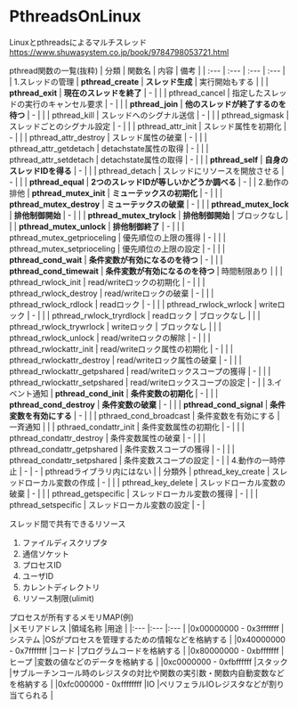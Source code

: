 # PthreadsOnLinux  
Linuxとpthreadsによるマルチスレッド  
https://www.shuwasystem.co.jp/book/9784798053721.html  

pthread関数の一覧(抜粋)
| 分類 | 関数名 | 内容 | 備考 |
| :--- | :--- | :--- | :--- |
| 1.スレッドの管理 | **pthread_create** | **スレッド生成** | 実行開始もする |
| | **pthread_exit** | **現在のスレッドを終了** | - |
| | pthread_cancel | 指定したスレッドの実行のキャンセル要求 | - |
| | **pthread_join** | **他のスレッドが終了するのを待つ** | - |
| | pthread_kill | スレッドへのシグナル送信 | - |
| | pthread_sigmask | スレッドごとのシグナル設定 | - |
| | pthread_attr_init | スレッド属性を初期化 | - |
| | pthread_attr_destroy | スレッド属性の破棄 | - |
| | pthread_attr_getdetach | detachstate属性の取得 | - |
| | pthread_attr_setdetach | detachstate属性の取得 | - |
| | **pthread_self** | **自身のスレッドIDを得る** | - |
| | pthread_detach | スレッドにリソースを開放させる | - |
| | **pthread_equal** | **2つのスレッドIDが等しいかどうか調べる** | - |
| 2.動作の排他 | **pthread_mutex_init** | **ミューテックスの初期化** | - |
| | **pthread_mutex_destroy** | **ミューテックスの破棄** | - |
| | **pthread_mutex_lock** | **排他制御開始** | - |
| | **pthread_mutex_trylock** | **排他制御開始** | ブロックなし |
| | **pthread_mutex_unlock** | **排他制御終了** | - |
| | pthread_mutex_getprioceling | 優先順位の上限の獲得 | - |
| | pthread_mutex_setprioceling | 優先順位の上限の設定 | - |
| | **pthread_cond_wait** | **条件変数が有効になるのを待つ** | - |
| | **pthread_cond_timewait** | **条件変数が有効になるのを待つ** | 時間制限あり |
| | pthread_rwlock_init | read/writeロックの初期化 | - |
| | pthread_rwlock_destroy | read/writeロックの破棄 | - |
| | pthread_rwlock_rdlock | readロック | - |
| | pthread_rwlock_wrlock | writeロック | - |
| | pthread_rwlock_tryrdlock | readロック | ブロックなし |
| | pthread_rwlock_trywrlock | writeロック | ブロックなし |
| | pthread_rwlock_unlock | read/writeロックの解除 | - |
| | pthread_rwlockattr_init | read/writeロック属性の初期化 | - |
| | pthread_rwlockattr_destroy | read/writeロック属性の破棄 | - |
| | pthread_rwlockattr_getpshared | read/writeロックスコープの獲得 | - |
| | pthread_rwlockattr_setpshared | read/writeロックスコープの設定 | - |
| 3.イベント通知 | **pthread_cond_init** | **条件変数の初期化** | - |
| | **pthread_cond_destroy** | **条件変数の破棄** | - |
| | **pthread_cond_signal** | **条件変数を有効にする** | - |
| | pthraed_cond_broadcast | 条件変数を有効にする | 一斉通知 |
| | pthraed_condattr_init | 条件変数属性の初期化 | - |
| | pthread_condattr_destroy | 条件変数属性の破棄 | - |
| | pthread_condattr_getpshared | 条件変数スコープの獲得 | - |
| | pthread_condattr_setpshared | 条件変数スコープの設定 | - |
| 4.動作の一時停止 | - | - | pthreadライブラリ内にはない |
| 分類外 | pthread_key_create | スレッドローカル変数の作成 | - |
| | pthread_key_delete | スレッドローカル変数の破棄 | - |
| | pthread_getspecific | スレッドローカル変数の獲得 | - |
| | pthread_setspecific | スレッドローカル変数の設定 | - |

スレッド間で共有できるリソース</br>
1. ファイルディスクリプタ</br>
2. 通信ソケット</br>
3. プロセスID</br>
4. ユーザID</br>
5. カレントディレクトリ</br>
6. リソース制限(ulimit)</br>

プロセスが所有するメモリMAP(例)</br>
|メモリアドレス |領域名称 |用途 |
|:--- |:--- |:--- |
|0x00000000 - 0x3fffffff |システム |OSがプロセスを管理するための情報などを格納する |
|0x40000000 - 0x7fffffff |コード |プログラムコードを格納する |
|0x80000000 - 0xbfffffff |ヒープ |変数の値などのデータを格納する |
|0xc0000000 - 0xfbffffff |スタック |サブルーチンコール時のレジスタの対比や関数の実引数・関数内自動変数などを格納する |
|0xfc000000 - 0xffffffff |IO |ペリフェラルIOレジスタなどが割り当てられる |


